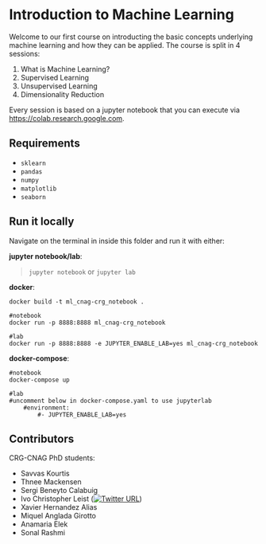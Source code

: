 # Introduction to Machine Learning

Welcome to our first course on introducting the basic concepts underlying machine learning and how they can be applied. The course is split in 4 sessions:
1. What is Machine Learning?
2. Supervised Learning
3. Unsupervised Learning
4. Dimensionality Reduction

Every session is based on a jupyter notebook that you can execute via https://colab.research.google.com.

## Requirements
- `sklearn`
- `pandas`
- `numpy`
- `matplotlib`
- `seaborn`

## Run it locally

Navigate on the terminal in inside this folder and run it with either:

**jupyter notebook/lab**:
>`jupyter notebook` or `jupyter lab`

**docker**:
```
docker build -t ml_cnag-crg_notebook .

#notebook
docker run -p 8888:8888 ml_cnag-crg_notebook 

#lab
docker run -p 8888:8888 -e JUPYTER_ENABLE_LAB=yes ml_cnag-crg_notebook
```

**docker-compose**:
```
#notebook
docker-compose up

#lab
#uncomment below in docker-compose.yaml to use jupyterlab
    #environment: 
        #- JUPYTER_ENABLE_LAB=yes
```

## Contributors

CRG-CNAG PhD students:
- Savvas Kourtis
- Thnee Mackensen
- Sergi Beneyto Calabuig
- Ivo Christopher Leist ([![Twitter URL](https://img.shields.io/twitter/url/https/twitter.com/ivoLeist.svg?style=social&label=Follow%20%40ivoLeist)](https://twitter.com/ivoLeist))
- Xavier Hernandez Alias
- Miquel Anglada Girotto
- Anamaria Elek
- Sonal Rashmi
